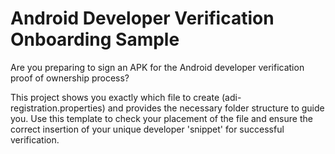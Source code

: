 # Android Developer Verification Onboarding Sample

Are you preparing to sign an APK for the Android developer verification proof of ownership process?

This project shows you exactly which file to create (adi-registration.properties) and provides the necessary folder structure to guide you. Use this template to check your placement of the file and ensure the correct insertion of your unique developer 'snippet' for successful verification.
